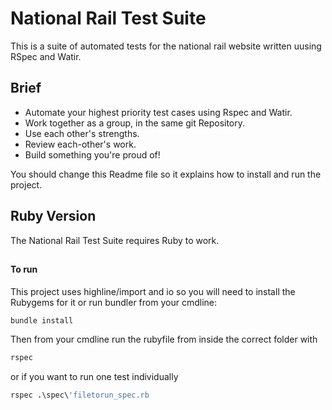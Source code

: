 # National Rail Test Suite

This is a suite of automated tests for the national rail website written uusing RSpec and Watir.

## Brief

* Automate your highest priority test cases using Rspec and Watir.
* Work together as a group, in the same git Repository.
* Use each other's strengths.
* Review each-other's work.
* Build something you're proud of!

You should change this Readme file so it explains how to install and run the project.

## Ruby Version

The National Rail Test Suite requires Ruby to work.

##

#### To run

This project uses highline/import and io so you will need to install the Rubygems for it or run bundler from your cmdline:
```ruby
bundle install
``` 

Then from your cmdline run the rubyfile from inside the correct folder with
```ruby
rspec
```
or if you want to run one test individually
```ruby
rspec .\spec\'filetorun_spec.rb
```
